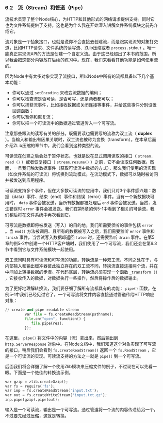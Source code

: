 

### 6.2　流（Stream）和管道（Pipe）

流技术贯穿了整个Node核心，为HTTP和其他形式的网络请求提供支持。同时它也为文件系统提供了支持，这也是为什么我在开始深入讲解文件系统模块之前先介绍它。

流对象是一个抽象接口，也就是说你不会直接去创建流，而是跟实现流的对象打交道，比如HTTP请求、文件系统的读写流、ZLib压缩或者 `process.stdout` 。唯一能真正实现流API的方法是创建一个自定义流。由于这已经超出了本书的范围，所以我会把这部分内容放在后续的练习中。现在，我们来看看其他功能是如何使用流的。

因为Node中有太多对象实现了流接口，所以Node中所有的流都具备以下几个基本功能：

+ 你可以通过 `setEncoding` 来改变流数据的编码；
+ 你可以检查流是否可读、是否可写，还是两者都可以；
+ 你可以捕获流事件，比如接收数据或关闭连接等事件，并给这些事件分别设置回调函数；
+ 你可以暂停和恢复流；
+ 你可以把一个可读流中的数据通过管道传入一个可写流。

注意那些跟流的读写有关的部分。既需要读也需要写的流称为双工流（ **duplex** ）。当输入和输出有因果关联时，双工流也被称为变换（transform）。在本章后面介绍ZLib压缩的章节中，我们会看到这种类型的流。

可读流在创建之后会处于暂停状态，也就是说在显式调用读取的接口（ `stream. read ()` ）或者恢复接口（ `stream.resume()` ）之前，它不会读取任何数据。然而，一旦我们触发数据事件（获取可读流中数据的方式），那么我们使用的流实现（如文件系统的可读流）将切换到流动模式。在流动模式下，数据可以随时被访问并被发送到应用程序。

可读流支持多个事件，但在大多数可读流的应用中，我们只对3个事件感兴趣：数据（data）事件、结束（end）事件和错误（error）事件。当有一个新数据块可用时， `data` 事件会被发送，当所有数据都被处理后 `end` 事件会被发送。当然，发生错误时 `error` 事件会被发送。我们在第5章的例5-1中看到了相关的可读流，我们稍后将在文件系统中再次看到它。

可写流是数据即将被发送（写入）的目的地。我们所需要侦听的事件包括 `error` 。当 `end()` 方法被调用、且所有的数据被写入之后，我们需要监听 `error` 事件和 `finish` 事件。当尝试写入数据却返回 `false` 时，还需要监听 `drain` 事件。在第5章的例5-2中创建一个HTTP客户端时，我们使用了一个可写流，我们还会在第6.3节中看到它与文件系统模块一起使用。

双工流同时具有可读流和可写流的功能。转换流是一种双工流，不同之处在于，与内部输入和输出缓冲器彼此独立存在的双工流不同，转换流直接连接两个流，并在中间加上转换数据的步骤。在代码底层，转换流必须实现一个函数 `_transform ()` ，它接收传入的数据，对数据执行一些操作，然后将操作后的数据输出。

为了更好地理解转换流，我们要仔细了解所有流都具有的功能： `pipe()` 函数。在例5-1中我们已经见过它了，一个可写流将文件内容直接通过管道传给HTTP响应对象：

```python
// create and pipe readable stream
         var file = fs.createReadStream(pathname);
         file.on("open", function() {
            file.pipe(res);
         });
```

在这里， `pipe()` 将文件中的内容（流）拿出来，然后输出到 `http.ServerResponse` 对象中。在Node文档中，我们知道这个对象实现了可写流的接口，稍后我们会看到 `fs.createReadStream()` 返回一个 `fs.ReadStream` ，它是一个可读流的实现。可读流支持的方法之一就是 `pipe()` 到一个可写流。

后面我们将会详细了解一个使用Zlib模块来压缩文件的例子，不过现在可以先看一眼。下面是一个绝佳的转换流示例。

```python
var gzip = zlib.createGzip();
var fs = require('fs');
var inp = fs.createReadStream('input.txt');
var out = fs.createWriteStream('input.txt.gz');
inp.pipe(gzip).pipe(out);
```

输入是一个可读流，输出是一个可写流。通过管道将一个流的内容传递给另一个，不过要先经过压缩，这就是转换。


